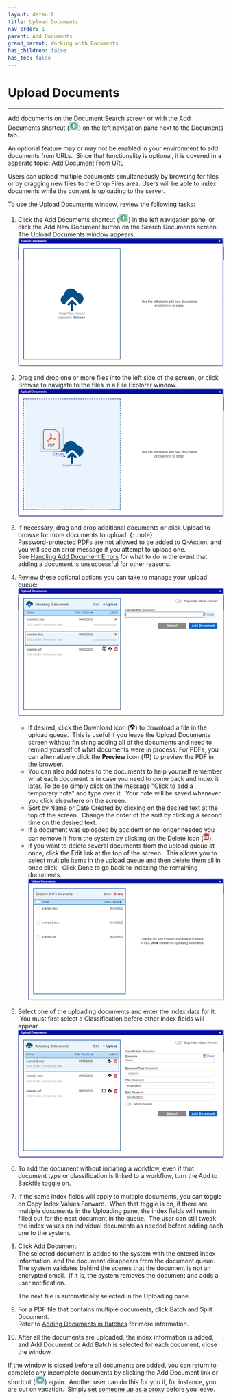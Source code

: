 ```yaml
---
layout: default
title: Upload Documents
nav_order: 1
parent: Add Documents
grand_parent: Working with Documents
has_children: false
has_toc: false
---
```

# Upload Documents
---
Add documents on the Document Search screen or with the Add Documents shortcut (![](../../../assets/images/add-shortcut.png)) on the left navigation pane next to the Documents tab.

An optional feature may or may not be enabled in your environment to add documents from URLs.  Since that functionality is optional, it is covered in a separate topic: [Add Document From URL](Add_Document_From_URL.htm)

Users can upload multiple documents simultaneously by browsing for files or by dragging new files to the Drop Files area. Users will be able to index documents while the content is uploading to the server.

To use the Upload Documents window, review the following tasks:

1.  Click the Add Documents shortcut (![](../../../assets/images/add-shortcut.png)) in the left navigation pane, or click the Add New Document button on the Search Documents screen.  
The Upload Documents window appears.  
![](../../../assets/images/upload-documents-window-empty.PNG)
2.  Drag and drop one or more files into the left side of the screen, or click Browse to navigate to the files in a File Explorer window.  
![](../../../assets/images/upload-documents-drop-here.png)
3.  If necessary, drag and drop additional documents or click Upload to browse for more documents to upload.
{: .note}  
Password-protected PDFs are not allowed to be added to Q-Action, and you will see an error message if you attempt to upload one.  
See [Handling Add Document Errors](Add_Document_Errors.htm) for what to do in the event that adding a document is unsuccessful for other reasons.
4.  Review these optional actions you can take to manage your upload queue:  
    ![](../../../assets/images/upload-documents-uploading-multiple.png)
    *   If desired, click the Download icon (![](../../../assets/images/icon-download-document.png)) to download a file in the upload queue.  This is useful if you leave the Upload Documents screen without finishing adding all of the documents and need to remind yourself of what documents were in process. For PDFs, you can alternatively click the **Preview** icon (![](../../../assets/images/preview-icon.png)) to preview the PDF in the browser.
    *   You can also add notes to the documents to help yourself remember what each document is in case you need to come back and index it later. To do so simply click on the message "Click to add a temporary note" and type over it.  Your note will be saved whenever you click elsewhere on the screen.
    *   Sort by Name or Date Created by clicking on the desired text at the top of the screen.  Change the order of the sort by clicking a second time on the desired text.
    *   If a document was uploaded by accident or no longer needed you can remove it from the system by clicking on the Delete icon (![](../../../assets/images/delete-icon.png)).
    *   If you want to delete several documents from the upload queue at once, click the Edit link at the top of the screen.  This allows you to select multiple items in the upload queue and then delete them all in once click.  Click Done to go back to indexing the remaining documents.  
        ![](../../../assets/images/delete-documents.png)
5.  Select one of the uploading documents and enter the index data for it.  You must first select a Classification before other index fields will appear.  
    ![](../../../assets/images/Upload-Documents-Classification-Selected-Example.PNG)  
    
6.  To add the document without initiating a workflow, even if that document type or classification is linked to a workflow, turn the Add to Backfile toggle on.  
7.  If the same index fields will apply to multiple documents, you can toggle on Copy Index Values Forward.  When that toggle is on, if there are multiple documents in the Uploading pane, the index fields will remain filled out for the next document in the queue.  The user can still tweak the index values on individual documents as needed before adding each one to the system.
8.  Click Add Document.  
    The selected document is added to the system with the entered index information, and the document disappears from the document queue.  
    The system validates behind the scenes that the document is not an encrypted email.  If it is, the system removes the document and adds a user notification.  
      
    The next file is automatically selected in the Uploading pane.
9.  For a PDF file that contains multiple documents, click Batch and Split Document.  
    Refer to [Adding Documents in Batches](Adding_Documents_in_Batch.htm) for more information.
10.  After all the documents are uploaded, the index information is added, and Add Document or Add Batch is selected for each document, close the window.

If the window is closed before all documents are added, you can return to complete any incomplete documents by clicking the Add Document link or shortcut (![](../../../assets/images/add-shortcut.png)) again.  Another user can do this for you if, for instance, you are out on vacation.  Simply [set someone up as a proxy](/docs/administrator-roles/index.html) before you leave.